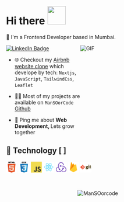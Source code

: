 


<h1>Hi there <img src="https://media.giphy.com/media/hvRJCLFzcasrR4ia7z/giphy.gif" width="50px" height="50px"></h1>


<p> 🔭  I'm a Frontend Developer  based in Mumbai.</p>

<img align="right" alt="GIF" height="250px" width="300px" src="https://media.giphy.com/media/xT9IgzoKnwFNmISR8I/giphy.gif" />

<p align="left">
<a target="_blank"  href="https://www.linkedin.com/in/mansoor-k-890311116/"><img src="https://img.shields.io/badge/-@ManSOorcode-0077B5?style=flat-square&amp;labelColor=0077B5&amp;logo=LinkedIn&amp;link=https://www.linkedin.com/in/mansoor-k-890311116/" alt="LinkedIn Badge"></a>
<a target="_blank">
<!--   <img src="https://visitor-badge.glitch.me/badge?page_id=ManSOorcode.ManSOorcode" alt="Vistor Badge"> -->
<!--   <img src="https://page-views.glitch.me/badge?page_id=ManSOorcode" alt="visitor badge"/></a> -->
</p>



- 🌐 Checkout my <a target="_blank"  href="https://mansoor-airbnb-clone-i4v08nm2x-mansoorcode.vercel.app/">Airbnb website clone</a> which develope by tech:  `Nextjs`,  `JavaScript`,  `TailwindCss`,  `Leaflet`

- 👨‍💻 Most of my projects are available on `ManSOorCode` <a target="_blank"  href="https://github.com/ManSOorcode">Github</a>

- 💬 Ping me about <strong>Web Development, </strong>Lets grow together

<h2>🚀 Technology [ ]</h2>




<p>
<code><img height="30" src="https://raw.githubusercontent.com/github/explore/80688e429a7d4ef2fca1e82350fe8e3517d3494d/topics/html/html.png"></code>
<code><img height="30" src="https://raw.githubusercontent.com/github/explore/80688e429a7d4ef2fca1e82350fe8e3517d3494d/topics/css/css.png"></code>
<code><img height="30" src="https://raw.githubusercontent.com/github/explore/80688e429a7d4ef2fca1e82350fe8e3517d3494d/topics/javascript/javascript.png"></code>
<!-- <code><img height="30" src="https://raw.githubusercontent.com/github/explore/80688e429a7d4ef2fca1e82350fe8e3517d3494d/topics/typescript/typescript.png"></code> -->
<code><img height="30" src="https://raw.githubusercontent.com/github/explore/80688e429a7d4ef2fca1e82350fe8e3517d3494d/topics/react/react.png"></code>
<code><img height="30" src="https://raw.githubusercontent.com/github/explore/5c058a388828bb5fde0bcafd4bc867b5bb3f26f3/topics/redux/redux.png"></code>
<!-- <code><img height="30" src="https://raw.githubusercontent.com/github/explore/80688e429a7d4ef2fca1e82350fe8e3517d3494d/topics/angular/angular.png"></code> -->
<code><img height="30" src="https://raw.githubusercontent.com/github/explore/80688e429a7d4ef2fca1e82350fe8e3517d3494d/topics/firebase/firebase.png"></code>
<!-- <code><img height="30" src="https://raw.githubusercontent.com/github/explore/80688e429a7d4ef2fca1e82350fe8e3517d3494d/topics/next/next.png"></code> -->
<code><img height="30" src="https://raw.githubusercontent.com/github/explore/80688e429a7d4ef2fca1e82350fe8e3517d3494d/topics/git/git.png"></code>
</p>
<br />


<!-- <details>
  <summary>:zap: GitHub Stats</summary>

  <img align="left" alt="codeSTACKr's GitHub Stats" src="https://github-readme-stats.vercel.app/api?username=ManSOorcode&show_icons=true&hide_border=false&title_color=ff652f&icon_color=FFE400&bg_color=09131B&text_color=ffffff&border_color=0c1a25" />

</details> -->

<p align="center">
<img  height="195" src="https://github-readme-stats.vercel.app/api/top-langs/?username=ManSOorcode&theme=nord" alt="ManSOorcode" />
</p>


  


